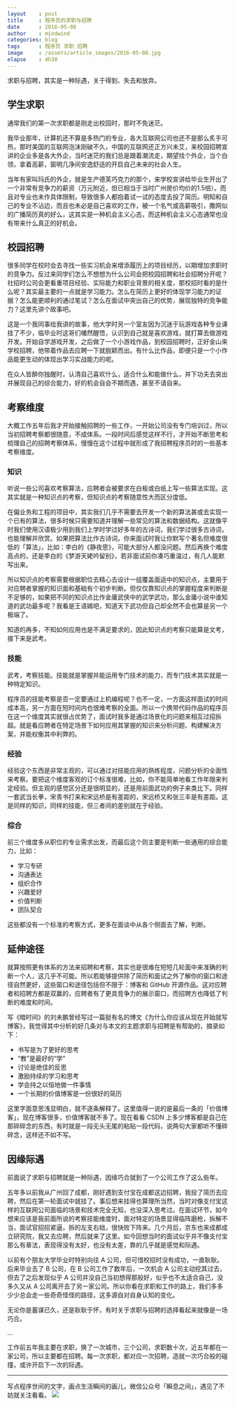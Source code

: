 ```yaml
---
layout    : post
title     : 程序员的求职与招聘
date      : 2016-05-08
author    : mindwind
categories: blog
tags      : 程序员 求职 招聘
image     : /assets/article_images/2016-05-08.jpg
elapse    : 4h30
---
```



求职与招聘，其实是一种际遇，关于得到、失去和放弃。


## 学生求职
通常我们的第一次求职都是刚走出校园时，那时不免迷茫。

我毕业那年，计算机还不算是多热门的专业，各大互联网公司也还不是那么炙手可热，那时美国的互联网泡沫刚破不久，中国的互联网还正方兴未艾，来校园招聘宣讲的企业多是各大外企，当时迷茫的我们总是跟着潮流走，期望找个外企，当个白领，拿着高薪，窗明几净间安逸舒适的开启自己未来的社会人生。

当年有家叫玛氏的外企，就是生产德芙巧克力的那个，来学校宣讲给毕业生开出了一个非常有竞争力的薪资（万元附近，但已相当于当时广州房价均价的1.5倍）。而且对专业也未作具体限制，导致很多人都抱着试一试的态度去投了简历。明知和自己的专业不沾边，而且也未必是自己喜欢的工作，被一个名气或高薪吸引，撒网似的广播简历真的好么，这其实是一种机会主义心态，而这种机会主义心态通常也没有带来什么真正的好机会。


## 校园招聘
很多同学在校时会去寻找一些实习机会来增添履历上的项目经历，以期增加求职时的竞争力。反过来同学们怎么不想想为什么公司会把校园招聘和社会招聘分开呢？社招时公司会更看重项目经验、实际能力和职业背景的相关度，那校招时看的是什么呢？其实最主要的一点就是学习能力。怎么在简历上更好的体现学习能力的证据？怎么能更顺利的通过笔试？怎么在面试中突出自己的优势，展现独特的竞争能力？这里先讲个故事吧。

这是一个我同事给我讲的故事，他大学时另一个室友因为沉迷于玩游戏各种专业课挂了不少，临毕业时这哥们幡然醒悟，认识到自己就是喜欢游戏，就打算去做游戏开发。开始自学游戏开发，之后做了一个小游戏作品，到校园招聘时，正好金山来学校招聘，他带着作品去应聘一下就脱颖而出。有什么比作品，即便只是一个小作品能更生动的体现出学习实战能力的呢。

在众人皆醉你独醒时，认清自己喜欢什么，适合什么和能做什么，并下功夫去突出并展现自己的综合能力，好的机会自会不期而遇，甚至不请自来。


## 考察维度
大概工作五年后我才开始接触招聘的一些工作，一开始公司没有专门培训过，所以当初招聘考察都很随意，不成体系。一段时间后感觉这样不行，才开始不断思考和梳理自己的招聘考察体系，慢慢在这个过程中就形成了我招聘程序员时的一些基本考察维度。


### 知识
听说一些公司喜欢考察算法，应聘者会被要求在白板或白纸上写一些算法实现。这其实就是一种知识点的考察，但知识点的考察随意性大而区分度低。

在偏业务和工程的项目中，其实我们几乎不需要去开发一个新的算法甚或去实现一个已有的算法，很多时候只需要知道并理解一些常见的算法和数据结构。这就像平时我们使用汉语极少用到我们上学时学过好多年的古诗词，我们学过很多古诗词，也能理解并欣赏。如果把算法比作古诗词，你来面试时我让你默写个著名但难度很低的「算法」，比如：李白的《静夜思》，可能大部分人都没问题。然后再换个难度高点的，还是李白的《梦游天姥吟留别》，若非面试前你凑巧重温过，有几人能默写出来。

所以知识点的考察需要根据职位去精心去设计一组覆盖面适中的知识点，主要用于对应聘者掌握的知识面和基础有个初步判断。但仅仅靠知识点的掌握程度来判断是不足够的，如果把不同的知识点比作金庸武侠中的武学武功，那么金庸小说中谁知道的武功最多呢？我看是王语嫣吧，知道天下武功但自己却全然不会也算是另一个极端了。

知道的再多，不知如何应用也是不满足要求的，因此知识点的考察只能算是文考，接下来是武考。

### 技能
武考，考察技能。技能就是掌握并能运用专门技术的能力，而专门技术其实就是一种特定知识。

程序员的技能考察是否一定要通过上机编程呢？也不一定，一方面这样面试的时间成本高，另一方面在短时间内也很难考察的全面。所以一个携带代码作品的程序员在这一个维度其实就很占优势了，面试时我多是通过场景化的问题来相互过招拆超。就是看应聘者在特定场景下如何应用其掌握的知识来分析问题、构建解决方案，并能权衡其中利弊的。

### 经验
经验这个东西是非常主观的，可以通过对技能应用的熟练程度，问题分析的全面性来考察。要把这个维度客观的订个标准很难，比如，你不能简单地看工作年限来判定经验。但主观的感觉区分还是很明显的，还是用前面武功的例子来类比下。同样一套武当长拳，宋青书打来和宋远桥是有差距的，宋远桥又和张三丰是有差距。这是同样的知识，同样的技能，但三者间的差别就在于经验。

### 综合
前三个维度多从职位的专业需求出发，而最后这个则主要是判断一些通用的综合能力，比如：

  - 学习专研
  - 沟通表达
  - 组织合作
  - 兴趣爱好
  - 价值判断
  - 团队契合

这些都没有一个标准的考察方式，更多在面谈中从各个侧面去了解，判断。


## 延伸途径
就算按照更有体系的方法来招聘和考察，其实也是很难在短短几轮面中来准确的判断一个人，这几乎不可能。所以若能够提供除了简历和面试之外了解你的窗口和途径自然更好，这些窗口和途径包括但不限于：博客和 GitHub 开源作品。这对应聘者和招聘方都是双赢的，应聘者有了更具竞争力的展示窗口，而招聘方也降低了判断的难度和时间。

写《暗时间》的刘未鹏曾经写过一篇挺有名的博文《为什么你应该从现在开始就写博客》，我觉得其中分析的好几条对与本文的主题求职与招聘是有帮助的，摘录如下：

  - 书写是为了更好的思考
  - “教”是最好的“学”
  - 讨论是绝佳的反思
  - 激励持续的学习和思考
  - 学会持之以恒地做一件事情
  - 一个长期的价值博客是一份很好的简历

这里字面意思浅显明白，就不逐条解释了。这里值得一说的是最后一条的「价值博客」，现在博客很多，价值博客就不多了。现在看看 CSDN 上多少博客都是自己在那碎碎念的东西，有时就是一段无头无尾的粘贴一段代码，说两句大家都听不懂碎碎念，这样还不如不写。


## 因缘际遇
前面说了求职与招聘就是一种际遇，因缘巧合就到了一个公司工作了这么些年。

五年多以前我从广州回了成都，刚好遇到支付宝在成都这边招聘，我投了简历去应聘，然后在第一轮面试中就挂了。事后想来挂得也算理所当然，当时对像支付宝这样的互联网公司面临的场景和技术完全无知，也没深入思考过。在面试环节，如今想来应该是我前面所说的考察技能维度时，面对特定的场景显得临阵磨枪，拆解不当，面试官招招紧逼，拆的左支右绌，很快败下阵来。几个月后，京东也来成都成立研究院，我又去应聘，然后就来了这里。如今回想当时的面试似乎并不像支付宝那么有章法，表现得没有太好，也没有太差，靠的几乎就是感觉和际遇。

以前有个朋友大学毕业时特别向往 A 公司，但可惜校招时没有成功，一直耿耿。后来毕业去了 B 公司，在 B 公司工作了数年后，一次机会 A 公司主动挖其过去，但去了之后发现似乎 A 公司并没自己当初想得那般好，似乎也不太适合自己，没多久又从 A 公司离开去了另一家公司。所以你看在求职和工作的路上，我们多多少少总会走一些奇奇怪怪的路径，这多源自对自身认知的变化。

无论你是蓄谋已久，还是耿耿于怀，有时关于求职与招聘的选择看起来就像是一场巧合。


...


工作前五年我主要在求职，换了一次城市，三个公司，求职数十次，近五年都在一家公司，所以主要都在招聘。每一次求职，都对应一次招聘，造就一次巧合般的碰撞，或许开启下一次的际遇。


---
写点程序世间的文字，画点生活瞬间的画儿，微信公众号「瞬息之间」，遇见了不妨就关注看看。
![](/assets/images/qrcode_wechat_avatar.jpg)
